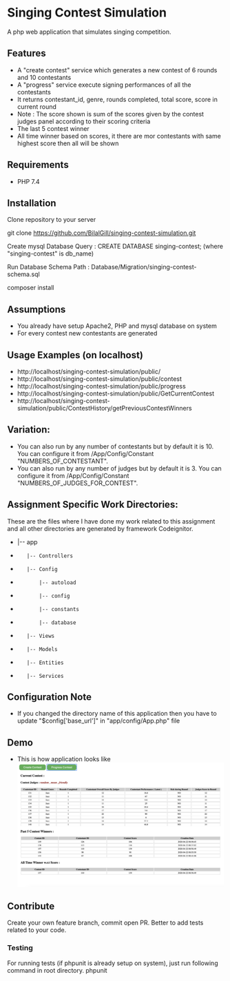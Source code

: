 # Singing Contest Simulation
A php web application that simulates singing competition. 

## Features

- A "create contest" service which generates a new contest of 6 rounds and 10 contestants
- A "progress" service execute signing performances of all the contestants  
- It returns contestant_id, genre, rounds completed, total score, score in current round
- Note : The score shown is sum of the scores given by the contest judges panel according to their scoring criteria 
- The last 5 contest winner
- All time winner based on scores, it there are mor contestants with same highest score then all will be shown

## Requirements

- PHP 7.4

## Installation

Clone repository to your server

git clone https://github.com/BilalGill/singing-contest-simulation.git

Create mysql Database
Query : CREATE DATABASE singing-contest; (where "singing-contest" is db_name)

Run Database Schema
Path : Database/Migration/singing-contest-schema.sql


composer install



## Assumptions

- You already have setup Apache2, PHP and mysql database on system
- For every contest new contestants are generated 


## Usage Examples (on localhost)

- http://localhost/singing-contest-simulation/public/
- http://localhost/singing-contest-simulation/public/contest
- http://localhost/singing-contest-simulation/public/progress
- http://localhost/singing-contest-simulation/public/GetCurrentContest
- http://localhost/singing-contest-simulation/public/ContestHistory/getPreviousContestWinners

## Variation:

- You can also run by any number of contestants but by default it is 10. You can configure it from /App/Config/Constant "NUMBERS_OF_CONTESTANT".
- You can also run by any number of judges but by default it is 3. You can configure it from /App/Config/Constant "NUMBERS_OF_JUDGES_FOR_CONTEST".


## Assignment Specific Work Directories:
  These are the files where I have done my work related to this assignment and all other directories are generated by framework Codeignitor.
- |-- app
-        |-- Controllers
-        |-- Config
-            |-- autoload
-            |-- config
-            |-- constants
-            |-- database
-        |-- Views
-        |-- Models
-        |-- Entities
-        |-- Services                  


## Configuration Note
- If you changed the directory name of this application then you have to update "$config['base_url']" in "app/config/App.php" file

## Demo
- This is how application looks like
![demo](public/demo.png)

## Contribute

Create your own feature branch, commit open PR. Better to add tests related to your code.

### Testing
For running tests (if phpunit is already setup on system), just run following command in root directory.
phpunit

